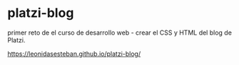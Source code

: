 # platzi-blog
primer reto de el curso de desarrollo web - crear el CSS y HTML del blog de Platzi.

https://leonidasesteban.github.io/platzi-blog/
